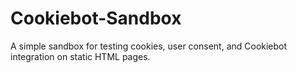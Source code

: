 # Cookiebot-Sandbox
A simple sandbox for testing cookies, user consent, and Cookiebot integration on static HTML pages.
